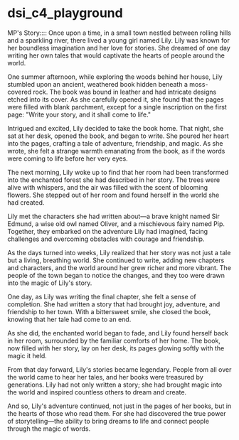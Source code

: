 # dsi_c4_playground

MP's Story::::
Once upon a time, in a small town nestled between rolling hills and a sparkling river, there lived a young girl named Lily. Lily was known for her boundless imagination and her love for stories. She dreamed of one day writing her own tales that would captivate the hearts of people around the world.

One summer afternoon, while exploring the woods behind her house, Lily stumbled upon an ancient, weathered book hidden beneath a moss-covered rock. The book was bound in leather and had intricate designs etched into its cover. As she carefully opened it, she found that the pages were filled with blank parchment, except for a single inscription on the first page: "Write your story, and it shall come to life."

Intrigued and excited, Lily decided to take the book home. That night, she sat at her desk, opened the book, and began to write. She poured her heart into the pages, crafting a tale of adventure, friendship, and magic. As she wrote, she felt a strange warmth emanating from the book, as if the words were coming to life before her very eyes.

The next morning, Lily woke up to find that her room had been transformed into the enchanted forest she had described in her story. The trees were alive with whispers, and the air was filled with the scent of blooming flowers. She stepped out of her room and found herself in the world she had created.

Lily met the characters she had written about—a brave knight named Sir Edmund, a wise old owl named Oliver, and a mischievous fairy named Pip. Together, they embarked on the adventure Lily had imagined, facing challenges and overcoming obstacles with courage and friendship.

As the days turned into weeks, Lily realized that her story was not just a tale but a living, breathing world. She continued to write, adding new chapters and characters, and the world around her grew richer and more vibrant. The people of the town began to notice the changes, and they too were drawn into the magic of Lily's story.

One day, as Lily was writing the final chapter, she felt a sense of completion. She had written a story that had brought joy, adventure, and friendship to her town. With a bittersweet smile, she closed the book, knowing that her tale had come to an end.

As she did, the enchanted world began to fade, and Lily found herself back in her room, surrounded by the familiar comforts of her home. The book, now filled with her story, lay on her desk, its pages glowing softly with the magic it held.

From that day forward, Lily's stories became legendary. People from all over the world came to hear her tales, and her books were treasured by generations. Lily had not only written a story; she had brought magic into the world and inspired countless others to dream and create.

And so, Lily's adventure continued, not just in the pages of her books, but in the hearts of those who read them. For she had discovered the true power of storytelling—the ability to bring dreams to life and connect people through the magic of words.
